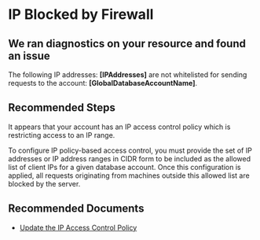 <properties
    pageTitle="IP filter RCA"
    description="RCA - IP blocked by firewall"
    infoBubbleText="The IP address is not whitelisted for sending requests to the account. See the details on the right."
    service="microsoft.documentdb"
    resource="databaseAccounts"
    authors="rnagpal"
    ms.author="rnagpal"
    articleId="cosmosdb-ipfilter-rca"
    diagnosticScenario="CosmosDBIPFilterInsight"
    selfHelpType="rca"
    supportTopicIds="32636792"
    resourceTags=""
    productPesIds="15585"
    cloudEnvironments="public,fairfax,blackforest,mooncake, usnat, ussec"
    ownershipId="AzureData_AzureCosmosDB"
/>

# IP Blocked by Firewall

## We ran diagnostics on your resource and found an issue

<!--issueDescription-->
The following IP addresses: **<!--$IPAddresses-->[IPAddresses]<!--/$IPAddresses-->** are not whitelisted for sending requests to the account: **<!--$GlobalDatabaseAccountName-->[GlobalDatabaseAccountName]<!--/$GlobalDatabaseAccountName-->**.
<!--/issueDescription-->

## **Recommended Steps**

It appears that your account has an IP access control policy which is restricting access to an IP range.

To configure IP policy-based access control, you must provide the set of IP addresses or IP address ranges in CIDR form to be included as the allowed list of client IPs for a given database account. Once this configuration is applied, all requests originating from machines outside this allowed list are blocked by the server.

## **Recommended Documents**

* [Update the IP Access Control Policy](https://docs.microsoft.com/azure/cosmos-db/firewall-support)
